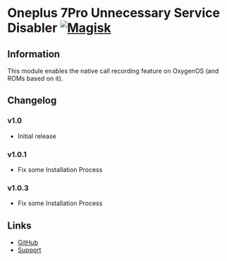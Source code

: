 # Oneplus 7Pro Unnecessary Service Disabler [![Magisk](https://img.shields.io/badge/Magisk-19%2B-00B39B.svg?style=flat-square)](https://forum.xda-developers.com/apps/magisk/official-magisk-v7-universal-systemless-t3473445)

## Information
This module enables the native call recording feature on OxygenOS (and ROMs based on it).

## Changelog
### v1.0
- Initial release

### v1.0.1
- Fix some Installation Process

### v1.0.3
- Fix some Installation Process

## Links
* [GitHub](https://github.com/Magisk-Modules-Repo/oosnativecallrecordingenabler)
* [Support](https://forum.xda-developers.com/oneplus-5/themes/app-enable-call-recording-boot-t3634292)

